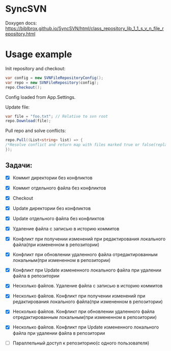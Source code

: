 # SyncSVN
Doxygen docs: https://biblbrox.github.io/SyncSVN/html/class_repository_lib_1_1_s_v_n_file_repository.html

# Usage example
Init repository and checkout:
```c#
var config = new SVNFileRepositoryConfig();
var repo = new SVNFileRepository(config);
repo.Checkout();
```

Config loaded from App.Settings.

Update file:
```c#
var file = "foo.txt"; // Relative to svn root
repo.Download(file);
```

Pull repo and solve conflicts:
```c#
repo.Pull((List<string> list) => {
/*Resolve conflict and return map with files marked true or false(replace or stay with own file)*/
});
```


## Задачи:
- [x] Коммит директории без конфликтов
- [x] Коммит отдельного файла без конфликтов
- [x] Checkout
- [x] Update директории без конфликтов
- [x] Update отдельного файла без конфликтов
- [x] Удаление файла с записью в историю коммитов
- [x] Конфликт при получении изменений при редактирования локального файла(при измененном в репозитории) 
- [x] Конфликт при обновлении удаленного файла отредактированным локальным(при измененном в репозитории) 
- [x] Конфликт при Update измененного локального файла при удалении файла в репозитории
- [x] Несколько файлов. Удаление файла с записью в историю коммитов
- [x] Несколько файлов. Конфликт при получении изменений при редактирования локального файла(при измененном в репозитории) 
- [x] Несколько файлов. Конфликт при обновлении удаленного файла отредактированным локальным(при измененном в репозитории) 
- [x] Несколько файлов. Конфликт при Update измененного локального файла при удалении файла в репозитории
- [ ] Параллельный доступ к репозиторию(с одного пользователя)

